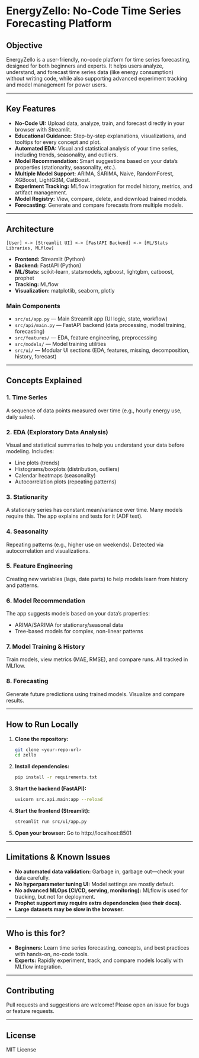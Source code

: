 # EnergyZello: No-Code Time Series Forecasting Platform

## Objective
EnergyZello is a user-friendly, no-code platform for time series forecasting, designed for both beginners and experts. It helps users analyze, understand, and forecast time series data (like energy consumption) without writing code, while also supporting advanced experiment tracking and model management for power users.

---

## Key Features
- **No-Code UI:** Upload data, analyze, train, and forecast directly in your browser with Streamlit.
- **Educational Guidance:** Step-by-step explanations, visualizations, and tooltips for every concept and plot.
- **Automated EDA:** Visual and statistical analysis of your time series, including trends, seasonality, and outliers.
- **Model Recommendation:** Smart suggestions based on your data’s properties (stationarity, seasonality, etc.).
- **Multiple Model Support:** ARIMA, SARIMA, Naive, RandomForest, XGBoost, LightGBM, CatBoost.
- **Experiment Tracking:** MLflow integration for model history, metrics, and artifact management.
- **Model Registry:** View, compare, delete, and download trained models.
- **Forecasting:** Generate and compare forecasts from multiple models.

---

## Architecture

```
[User] <-> [Streamlit UI] <-> [FastAPI Backend] <-> [ML/Stats Libraries, MLflow]
```

- **Frontend:** Streamlit (Python)
- **Backend:** FastAPI (Python)
- **ML/Stats:** scikit-learn, statsmodels, xgboost, lightgbm, catboost, prophet
- **Tracking:** MLflow
- **Visualization:** matplotlib, seaborn, plotly

### Main Components
- `src/ui/app.py` — Main Streamlit app (UI logic, state, workflow)
- `src/api/main.py` — FastAPI backend (data processing, model training, forecasting)
- `src/features/` — EDA, feature engineering, preprocessing
- `src/models/` — Model training utilities
- `src/ui/` — Modular UI sections (EDA, features, missing, decomposition, history, forecast)

---

## Concepts Explained

### 1. **Time Series**
A sequence of data points measured over time (e.g., hourly energy use, daily sales).

### 2. **EDA (Exploratory Data Analysis)**
Visual and statistical summaries to help you understand your data before modeling. Includes:
- Line plots (trends)
- Histograms/boxplots (distribution, outliers)
- Calendar heatmaps (seasonality)
- Autocorrelation plots (repeating patterns)

### 3. **Stationarity**
A stationary series has constant mean/variance over time. Many models require this. The app explains and tests for it (ADF test).

### 4. **Seasonality**
Repeating patterns (e.g., higher use on weekends). Detected via autocorrelation and visualizations.

### 5. **Feature Engineering**
Creating new variables (lags, date parts) to help models learn from history and patterns.

### 6. **Model Recommendation**
The app suggests models based on your data’s properties:
- ARIMA/SARIMA for stationary/seasonal data
- Tree-based models for complex, non-linear patterns

### 7. **Model Training & History**
Train models, view metrics (MAE, RMSE), and compare runs. All tracked in MLflow.

### 8. **Forecasting**
Generate future predictions using trained models. Visualize and compare results.

---

## How to Run Locally

1. **Clone the repository:**
   ```bash
   git clone <your-repo-url>
   cd zello
   ```
2. **Install dependencies:**
   ```bash
   pip install -r requirements.txt
   ```
3. **Start the backend (FastAPI):**
   ```bash
   uvicorn src.api.main:app --reload
   ```
4. **Start the frontend (Streamlit):**
   ```bash
   streamlit run src/ui/app.py
   ```
5. **Open your browser:**
   Go to http://localhost:8501

---

## Limitations & Known Issues
- **No automated data validation:** Garbage in, garbage out—check your data carefully.
- **No hyperparameter tuning UI:** Model settings are mostly default.
- **No advanced MLOps (CI/CD, serving, monitoring):** MLflow is used for tracking, but not for deployment.
- **Prophet support may require extra dependencies (see their docs).**
- **Large datasets may be slow in the browser.**

---

## Who is this for?
- **Beginners:** Learn time series forecasting, concepts, and best practices with hands-on, no-code tools.
- **Experts:** Rapidly experiment, track, and compare models locally with MLflow integration.

---

## Contributing
Pull requests and suggestions are welcome! Please open an issue for bugs or feature requests.

---

## License
MIT License

